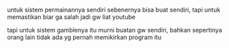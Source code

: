 untuk sistem permainannya sendiri sebenernya bisa buat sendiri, tapi untuk memastikan biar ga salah jadi gw liat youtube 

tapi untuk sistem gamblenya itu murni buatan gw sendiri, bahkan sepertinya orang lain tidak ada yg pernah memikirkan program itu
